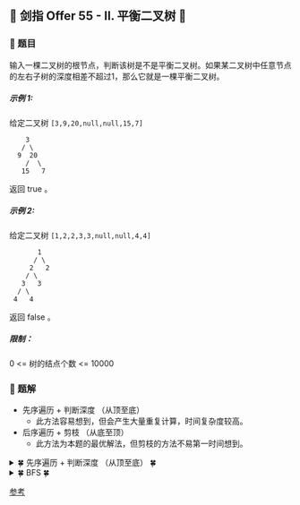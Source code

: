 ## &#127800; 剑指 Offer 55 - II. 平衡二叉树  &#127800;

### &#127826; 题目

输入一棵二叉树的根节点，判断该树是不是平衡二叉树。如果某二叉树中任意节点的左右子树的深度相差不超过1，那么它就是一棵平衡二叉树。

##### 示例 1:

给定二叉树 `[3,9,20,null,null,15,7]`

```
    3
   / \
  9  20
    /  \
   15   7
```
返回 true 。

##### 示例 2:

给定二叉树 `[1,2,2,3,3,null,null,4,4]`

```
       1
      / \
     2   2
    / \
   3   3
  / \
 4   4
```
返回 false 。

##### 限制：
0 <= 树的结点个数 <= 10000

### &#127826; 题解

- 先序遍历 + 判断深度 （从顶至底）
  - 此方法容易想到，但会产生大量重复计算，时间复杂度较高。
- 后序遍历 + 剪枝 （从底至顶）
  - 此方法为本题的最优解法，但剪枝的方法不易第一时间想到。

<details>
<summary>&#127808; 先序遍历 + 判断深度 （从顶至底） &#127808;</summary>

### 思路
思路是构造一个获取当前子树的深度的函数 depth(root) （即 面试题55 - I. 二叉树的深度 ），思路是构造一个获取当前子树的深度的函数 depth(root) （即 面试题55 - I. 二叉树的深度 ）
`abs(depth(root.left) - depth(root.right)) <= 1`
是否成立，来判断某子树是否是二叉平衡树。若所有子树都平衡，则此树平衡。



### 步骤
- **isBalanced(root) 函数**： 判断树 root 是否平衡
  - 特例处理： 若树根节点 root 为空，则直接返回 truetrue ；
  - 返回值： 所有子树都需要满足平衡树性质，因此以下三者使用与逻辑 \&\&&& 连接；
    1. abs(self.depth(root.left) - self.depth(root.right)) <= 1 ：判断 当前子树 是否是平衡树；
    2. self.isBalanced(root.left) ： 先序遍历递归，判断 当前子树的左子树 是否是平衡树；
    3. self.isBalanced(root.right) ： 先序遍历递归，判断 当前子树的右子树 是否是平衡树；
  
  
- **depth(root) 函数**： 计算树 root 的深度
  - 终止条件： 当 root 为空，即越过叶子节点，则返回高度 00 ；
  - 返回值： 返回左 / 右子树的深度的最大值 +1+1 。


<![1](https://pic.leetcode-cn.com/8464f2bae6181353f9960c9ada3f060672a7b309dd313155526efba0d3a8b38d-Picture12.png),![2](https://pic.leetcode-cn.com/997c6c77469be3c3cfada7d89a45cf56634742ee86140a7f0c970d8cd335cafe-Picture13.png),![3](https://pic.leetcode-cn.com/23fc976dcc45a11c7c2398da3d5c4bc49768f0fb6a8eacb14837f1e48bb16897-Picture14.png),![4](https://pic.leetcode-cn.com/36272beee5f24ed421e0267f39408c7304862e73a5e40737090226da24e93300-Picture15.png),![5](https://pic.leetcode-cn.com/f7b74ef888f602cd1215e8ebb04a3638e8a9566ce9b76a945e3f45e2f101a367-Picture16.png),![6](https://pic.leetcode-cn.com/06490aa3308753df2554cf86efccf70345394200fe98c2cf01b2451faee18d4b-Picture17.png)>
  
```java
class Solution {
    public boolean isBalanced(TreeNode root) {
        if (root == null) return true;
        return Math.abs(depth(root.left) - depth(root.right)) <= 1 && isBalanced(root.left) && isBalanced(root.right);
    }

    private int depth(TreeNode root) {
        if (root == null) return 0;
        return Math.max(depth(root.left), depth(root.right)) + 1;
    }
}
```
  
## 复杂度分析：
  
- 时间复杂度 O(N log N)： 最差情况下（为 “满二叉树” 时）， isBalanced(root) 遍历树所有节点，判断每个节点的深度 depth(root) 需要遍历 各子树的所有节点 。
  
![](https://files.mdnice.com/user/1562/e82b1f76-5802-42c4-b16a-ca8d597932b2.png)

- 空间复杂度 O(N)： 最差情况下（树退化为链表时），系统递归需要使用 O(N) 的栈空间。

</details>
  
<details>
<summary>&#127808; BFS &#127808;</summary>

### 思路
- 思路是对二叉树做后序遍历，从底至顶返回子树深度，
- 若判定某子树不是平衡树则 “剪枝” ，直接向上返回。

### 步骤
- recur(root) 函数：
  - 返回值：
    1. 当节点root 左 / 右子树的深度差 ≤1 ：则返回当前子树的深度，即节点 root 的左 / 右子树的深度最大值 +1 （ max(left, right) + 1 ）；
    2. 当节点root 左 / 右子树的深度差 >2 ：则返回 −1 ，代表 **此子树不是平衡树** 。
  - 终止条件：
    1. 当 root 为空：说明越过叶节点，因此返回高度 0 ；
    2. 当左（右）子树深度为 -1 ：代表此树的 **左（右）子树** 不是平衡树，因此剪枝，直接返回 −1 ；
  
- isBalanced(root) **函数**：

- 返回值： 若 recur(root) != -1 ，则说明此树平衡，返回 true ； 否则返回 false 。



<![1](https://pic.leetcode-cn.com/001672aae76bc81f0a5cd237163b3d48e554d1e2051c7f62f8ca836579a8d58a-Picture2.png),![2](https://pic.leetcode-cn.com/2adb8e019afec7079b58bfa8c841d10dc9ff29af2942672c6d7f341cd4f0ac06-Picture3.png),![3](https://pic.leetcode-cn.com/43ea0075ea08373d971c05725c9b049f42405f9d4a2399f5d6d03f043e9737ad-Picture4.png),![4](https://pic.leetcode-cn.com/ea59831b3e50203ff7751f8fc1a26cebe630b2bf47d5b4a22feba023af5757b5-Picture5.png),![5](https://pic.leetcode-cn.com/24d38dffc26e333ee92b8ac505586d4fe89b6d3e1bdd660d1130288429b64461-Picture6.png),![6](https://pic.leetcode-cn.com/dc5f22d5798cd4ef4fcc1ba2db268cf41dfb112df33350b36cbe1d84cacf4573-Picture7.png),![7](https://pic.leetcode-cn.com/6a56da4adeb7730e97d1ae46829e9e7bec8c2ed4eb45a88f6e7bfdc77c0c419b-Picture8.png),![8](https://pic.leetcode-cn.com/c0b1b016e1f3255cb65a1df3aaa1d3ff19bd6701a0d372fc9626c28865d7219d-Picture9.png),![9](https://pic.leetcode-cn.com/8f1b123e15154ddcb6656bdd37696eefe2ccfc452a23534943753ca1f7bb12b7-Picture10.png),![10](https://pic.leetcode-cn.com/350bae669dfe5d3aec8a371fac860fcfa12b77e5dbc17ada2abf51a27b0985a5-Picture11.png)>
  
```java
class Solution {
    public boolean isBalanced(TreeNode root) {
        return recur(root) != -1;
    }

    private int recur(TreeNode root) {
        if (root == null) return 0;
        int left = recur(root.left);
        if(left == -1) return -1;
        int right = recur(root.right);
        if(right == -1) return -1;
        return Math.abs(left - right) < 2 ? Math.max(left, right) + 1 : -1;
    }
}
```
  
## 复杂度分析：
  
时间复杂度 O(N)： N 为树的节点数；最差情况下，需要递归遍历树的所有节点。
空间复杂度 O(N)： 最差情况下（树退化为链表时），系统递归需要使用 O(N) 的栈空间。


</details>
  
[参考](Krahets "链接：https://leetcode-cn.com/problems/ping-heng-er-cha-shu-lcof/solution/mian-shi-ti-55-ii-ping-heng-er-cha-shu-cong-di-zhi/")
